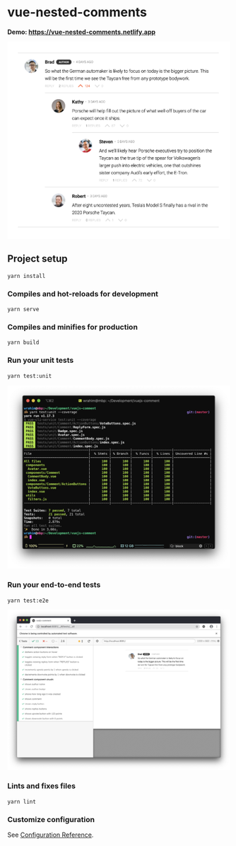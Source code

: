 # vue-nested-comments 
**Demo: https://vue-nested-comments.netlify.app**

![screen shot of nested comments](screenshots/nested-comments.png)

## Project setup
```
yarn install
```

### Compiles and hot-reloads for development
```
yarn serve
```

### Compiles and minifies for production
```
yarn build
```

### Run your unit tests
```
yarn test:unit
```
![unit test coverage screenshot](screenshots/unit.png)

### Run your end-to-end tests
```
yarn test:e2e
```
![end to end testing screenshot](screenshots/e2e.png)

### Lints and fixes files
```
yarn lint
```

### Customize configuration
See [Configuration Reference](https://cli.vuejs.org/config/).
